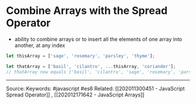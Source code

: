 # Combine Arrays with the Spread Operator
- ability to combine arrays or to insert all the elements of one array into another, at any index

```js
let thisArray = ['sage', 'rosemary', 'parsley', 'thyme'];

let thatArray = ['basil', 'cilantro', ...thisArray, 'coriander'];
// thatArray now equals ['basil', 'cilantro', 'sage', 'rosemary', 'parsley', 'thyme', 'coriander']
```

---
Source:
Keywords: #javascript #es6 
Related: [[202011300451 - JavaScript Spread Operator]]
, [[202012171642 - JavaScript Arrays]]